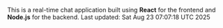 This is a real-time chat application built using **React** for the frontend and **Node.js** for the backend.
Last updated: Sat Aug 23 07:07:18 UTC 2025
